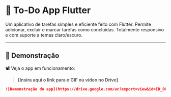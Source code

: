 # 📝 To-Do App Flutter

Um aplicativo de tarefas simples e eficiente feito com Flutter. Permite adicionar, excluir e marcar tarefas como concluídas. Totalmente responsivo e com suporte a temas claro/escuro.

---

## 🎥 Demonstração

📽️ Veja o app em funcionamento:

> **[Insira aqui o link para o GIF ou vídeo no Drive]**

```md
![Demonstração do app](https://drive.google.com/uc?export=view&id=ID_DO_ARQUIVO)
